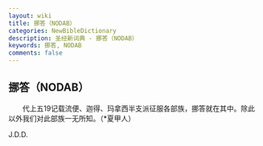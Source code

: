 ```yaml
---
layout: wiki
title: 挪答（NODAB）
categories: NewBibleDictionary
description: 圣经新词典 - 挪答（NODAB）
keywords: 挪答, NODAB
comments: false
---
```


## 挪答（NODAB）

　　代上五19记载流便、迦得、玛拿西半支派征服各部族，挪答就在其中。除此以外我们对此部族一无所知。（*夏甲人）

J.D.D.








